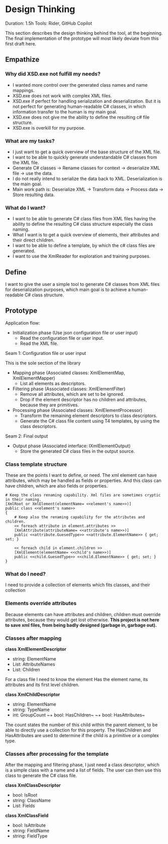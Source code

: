 ﻿# Design Thinking

Duration: 1.5h
Tools: Rider, GitHub Copilot

This section describes the design thinking behind the tool, at the beginning.
The final implementation of the prototype will most likely deviate from this 
first draft here.

## Empathize

### Why did XSD.exe not fulfill my needs?

- I wanted more control over the generated class names and name mappings.
- XSD.exe does not work with complex XML files.
- XSD.exe if perfect for handling serialization and deserialization.
  But it is not perfect for generating human-readable C# classes,
  in which information transfer to the human is my main goal.
- XSD.exe does not give me the ability to define the resulting c# file structure.
- XSD.exe is overkill for my purpose.

### What are my tasks?

- I just want to get a quick overview of the base structure of the XML file.
- I want to be able to quickly generate understandable C# classes from the XML file.
- Generate C# classes -> Rename classes for context -> deserialize XML file -> use the data.
- I do not really intend to serialize the data back to XML. Deserialization is the main goal.
- Main work path is: Deserialize XML -> Transform data -> Process data -> Store resulting data.

### What do I want?

- I want to be able to generate C# class files from XML files having the ability to define the resulting C# class
  structure especially the class naming.
- What I want is to get a quick overview of elements, their attributes and their direct children.
- I want to be able to define a template, by which the c# class files are generated.
- I want to use the XmlReader for exploration and training purposes.

## Define

I want to give the user a simple tool to generate C# classes from XML files for deserialization purposes, which
main goal is to achieve a human-readable C# class structure.

## Prototype

Application flow:

- Initialization phase (Use json configuration file or user input)
    - Read the configuration file or user input.
    - Read the XML file.

Seam 1: Configuration file or user input

This is the sole section of the library

- Mapping phase (Associated classes: XmlElementMap, XmlElementMapper)
    - List all elements as descriptors.
- Filtering phase (Associated classes: XmlElementFilter)
    - Remove all attributes, which are set to be ignored.
    - Drop if the element descriptor has no children and attributes, because they are primitives.
- Processing phase (Associated classes: XmlElementProcessor)
    - Transform the remaining element descriptors to class descriptors.
    - Generate the C# class file content using T4 templates, by using the class descriptors.

Seam 2: Final output

- Output phase (Associated interface: IXmlElementOutput)
    - Store the generated C# class files in the output source.

### Class template structure

These are the points I want to define, or need.
The xml element can have attributes, which may be handled as fields or properties.
And this class can have children, which are also fields or properties.

````
# Keep the class renaming capability. Xml files are sometimes cryptic in their naming.
[XmlRoot or XmlElement(elementName= <<element's name>>)]
public class <<element's name>>
{
    # Keep also the renaming capability for the attributes and children.
    << foreach attribute in element.attributes >>
    [XmlAttribute(attributeName= <<attribute's name>>)]
    public <<attribute.GuesedType>> <<attribute.ElementName>> { get; set; }
    
    << foreach child in element.children >>
    [XmlElement(elementName= <<child's name>>)]
    public <<child.GuesedType>> <<child.ElementName>> { get; set; }
}
````
### What do I need?

I need to provide a collection of elements which fits classes, and their collection

### Elements override attributes

Because elements can have attributes and children, children must override attributes,
because they would get lost otherwise. **This project is not here to save xml files,
from being badly designed (garbage in, garbage out).**


### Classes after mapping

**class XmlElementDescriptor**
+ string: ElementName
+ List<string>: AttributeNames
+ List<XmlChildDescriptor>: Children

For a class file I need to know the element
Has the element name, its attributes and its first level children.


**class XmlChildDescriptor**
+ string: ElementName
+ string: TypeName
+ int: GroupCount
~+ bool: HasChildren~
~+ bool: HasAttributes~

The count states the number of this child within the parent element, to be able to directly
use a collection for this property. The HasChildren and HasAttributes are used to determine
if the child is a primitive or a complex type.

### Classes after processing for the template

After the mapping and filtering phase, I just need a class descriptor, which is a simple class
with a name and a list of fields. The user can then use this class to generate the C# class file.

**class XmlClassDescriptor**
+ bool: IsRoot
+ string: ClassName            
+ List<XmlClassField>: Fields

**class XmlClassField**
+ bool: IsAttribute
+ string: FieldName
+ string: FieldType
